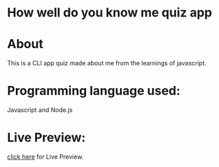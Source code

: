 # How well do you know me quiz app
 

 # About
This is a CLI app quiz made about me from the learnings of javascript.

# Programming language used:
Javascript and Node.js

# Live Preview:
[click here](https://repl.it/@anupamsingh007/quiz?embed=1&output=1) for Live Preview.
